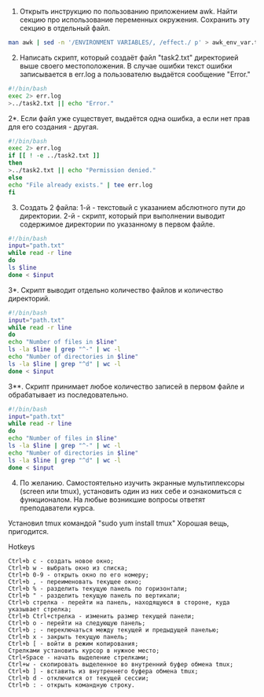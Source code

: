 1. Открыть инструкцию по пользованию приложением awk. Найти секцию про использование переменных окружения. Сохранить эту секцию в отдельный файл.

```bash
man awk | sed -n '/ENVIRONMENT VARIABLES/, /effect./ p' > awk_env_var.txt
```

2. Написать скрипт, который создаёт файл "task2.txt" директорией выше своего местоположения. В случае ошибки текст ошибки записывается в err.log а пользователю выдаётся сообщение "Error."

```bash
#!/bin/bash
exec 2> err.log
>../task2.txt || echo "Error."

```

2*. Если файл уже существует, выдаётся одна ошибка, а если нет прав для его создания - другая.

```bash
#!/bin/bash
exec 2> err.log
if [[ ! -e ../task2.txt ]]
then
>../task2.txt || echo "Permission denied."
else
echo "File already exists." | tee err.log
fi

```

3. Создать 2 файла: 1-й - текстовый с указанием абслютного пути до директории. 2-й - скрипт, который при выполнении выводит содержимое директории по указанному в первом файле.

```bash
#!/bin/bash
input="path.txt"
while read -r line
do
ls $line
done < $input

```

3*. Скрипт выводит отдельно количество файлов и количество директорий.

```bash
#!/bin/bash
input="path.txt"
while read -r line
do
echo "Number of files in $line"
ls -la $line | grep "^-" | wc -l
echo "Number of directories in $line"
ls -la $line | grep "^d" | wc -l
done < $input

```

3**. Скрипт принимает любое количество записей в первом файле и обрабатывает из последовательно.

```bash
#!/bin/bash
input="path.txt"
while read -r line
do
echo "Number of files in $line"
ls -la $line | grep "^-" | wc -l
echo "Number of directories in $line"
ls -la $line | grep "^d" | wc -l
done < $input

```

4. По желанию. Самостоятельно изучить экранные мультиплексоры (screen или tmux), установить один из них себе и ознакомиться с функционалом. На любые возникшие вопросы ответят преподаватели курса.

Установил tmux командой "sudo yum install tmux"
Хорошая вещь, пригодится.

Hotkeys
```
Ctrl+b c - создать новое окно;
Ctrl+b w - выбрать окно из списка;
Ctrl+b 0-9 - открыть окно по его номеру;
Ctrl+b , - переименовать текущее окно;
Ctrl+b % - разделить текущую панель по горизонтали;
Ctrl+b " - разделить текущую панель по вертикали;
Ctrl+b стрелка - перейти на панель, находящуюся в стороне, куда указывает стрелка;
Ctrl+b Ctrl+стрелка - изменить размер текущей панели;
Ctrl+b o - перейти на следующую панель;
Ctrl+b ; - переключаться между текущей и предыдущей панелью;
Ctrl+b x - закрыть текущую панель;
Ctrl+b [ - войти в режим копирования;
Стрелками установить курсор в нужное место;
Ctrl+Space - начать выделение стрелками;
Ctrl+w - скопировать выделенное во внутренний буфер обмена tmux;
Ctrl+b ] - вставить из внутреннего буфера обмена tmux;
Ctrl+b d - отключится от текущей сессии;
Ctrl+b : - открыть командную строку.
```

